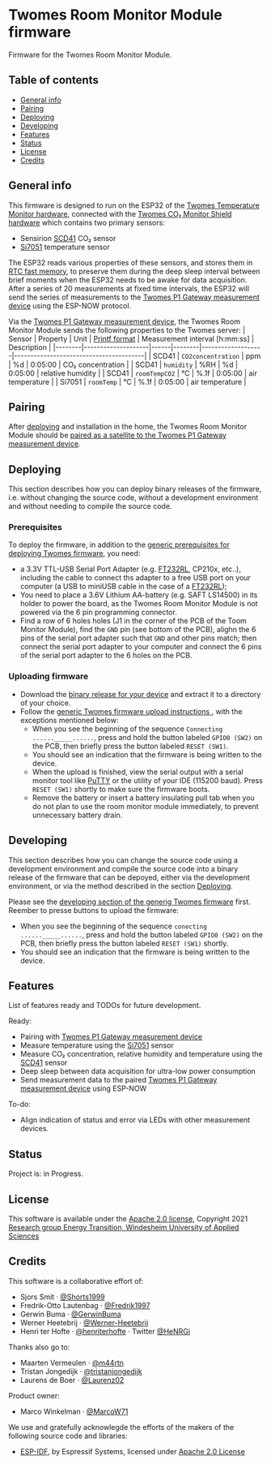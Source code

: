 # Twomes Room Monitor Module firmware
Firmware for the Twomes Room Monitor Module. 

## Table of contents
* [General info](#general-info)
* [Pairing](#pairing)
* [Deploying](#deploying)
* [Developing](#developing) 
* [Features](#features)
* [Status](#status)
* [License](#license)
* [Credits](#credits)

## General info
This firmware is designed to run on the ESP32 of the [Twomes Temperature Monitor hardware](https://github.com/energietransitie/twomes-temp-monitor-hardware), connected with the [Twomes CO₂ Monitor Shield hardware](https://github.com/energietransitie/twomes-co2-monitor-hardware) which contains two primary sensors:
* Sensirion [SCD41](https://www.sensirion.com/en/environmental-sensors/carbon-dioxide-sensors/carbon-dioxide-sensor-scd4x/) CO₂ sensor
* [Si7051](https://www.silabs.com/sensors/temperature/si705x/device.si7051) temperature sensor

The ESP32 reads various properties of these sensors, and stores them in [RTC fast memory](https://docs.espressif.com/projects/esp-idf/en/latest/esp32/api-guides/memory-types.html#rtc-fast-memory), to preserve them during the deep sleep interval between brief moments when the ESP32 needs to be awake for data acquisition. After a series of 20 measurements at fixed time intervals, the ESP32 will send the series of measurements to the [Twomes P1 Gateway measurement device](https://github.com/energietransitie/twomes-p1-gateway-firmware) using the ESP-NOW protocol.

Via the [Twomes P1 Gateway measurement device](https://github.com/energietransitie/twomes-p1-gateway-firmware), the Twomes Room Monitor Module sends the following properties to the Twomes server:
| Sensor | Property           | Unit | [Printf format](https://en.wikipedia.org/wiki/Printf_format_string) | Measurement interval \[h:mm:ss\] | Description                            |
|--------|--------------------|------|--------|-------------------|----------------------------------------|
| SCD41  | `CO2concentration` | ppm  | %d     | 0:05:00           | CO₂ concentration                      |
| SCD41  | `humidity`         | %RH  | %d     | 0:05:00           | relative humidity                      |
| SCD41  | `roomTempCO2`      | °C   | %.1f   | 0:05:00           | air temperature                        |
| Si7051 | `roomTemp`         | °C   | %.1f   | 0:05:00           | air temperature                        |

## Pairing
After [deploying](#deploying) and installation in the home, the Twomes Room Monitor Module should be [paired as a satellite to the Twomes P1 Gateway measurement device](https://github.com/energietransitie/twomes-p1-gateway-firmware/blob/main/README.md#pairing-satellites).

## Deploying
This section describes how you can deploy binary releases of the firmware, i.e. without changing the source code, without a development environment and without needing to compile the source code.

### Prerequisites
To deploy the firmware, in addition to the [generic prerequisites for deploying Twomes firmware](https://github.com/energietransitie/twomes-generic-esp-firmware#prerequisites), you need:
* a 3.3V TTL-USB Serial Port Adapter (e.g. [FT232RL](https://www.tinytronics.nl/shop/en/communication-and-signals/usb/ft232rl-3.3v-5v-ttl-usb-serial-port-adapter), CP210x, etc..), including the cable to connect ths adapter to a free USB port on your computer (a USB to miniUSB cable in the case of a [FT232RL](https://www.tinytronics.nl/shop/en/communication-and-signals/usb/ft232rl-3.3v-5v-ttl-usb-serial-port-adapter));
* You need to place a 3.6V Lithium AA-battery (e.g. SAFT LS14500) in its holder to power the board, as the Twomes Room Monitor Module is not powered via the 6 pin programming connector.
* Find a row of 6 holes holes (J1 in the corner of the PCB of the Toom Monitor Module), find the `GND` pin (see  bottom of the PCB), alighn the 6 pins of the serial port adapter such that `GND` and other pins match; then connect the serial port adapter to your computer and connect the 6 pins of the serial port adapter to the 6 holes on the PCB.

### Uploading firmware
* Download the [binary release for your device](https://github.com/energietransitie/twomes-p1-room-monitor-firmware/releases) and extract it to a directory of your choice.
* Follow the [generic Twomes firmware upload instructions ](https://github.com/energietransitie/twomes-generic-esp-firmware#device-preparation-step-1a-uploading-firmware-to-esp32), with the exceptions mentioned below:
	* When you see the beginning of the sequence `Connecting ......_____......`, press and hold the button labeled `GPIO0 (SW2)` on the PCB, then briefly press the button labeled `RESET (SW1)`. 
	* You should see an indication that the firmware is being written to the device.
	* When the upload is finished, view the serial output with a serial monitor tool like [PuTTY](https://www.chiark.greenend.org.uk/~sgtatham/putty/) or the utility of your IDE (115200 baud). Press `RESET (SW1)` shortly to  make sure the firmware boots. 
	* Remove the battery or insert a battery insulating pull tab when you do not plan to use the room monitor module immediately, to prevent unnecessary battery drain.

## Developing 
This section describes how you can change the source code using a development environment and compile the source code into a binary release of the firmware that can be depoyed, either via the development environment, or via the method described in the section [Deploying](#deploying).

Please see the [developing section of the generig Twomes firmware](https://github.com/energietransitie/twomes-generic-esp-firmware#developing) first. Reember to presse buttons to upload the firmware: 
* When you see the beginning of the sequence `conecting ......_____......`, press and hold the button labeled `GPIO0 (SW2)` on the PCB, then briefly press the button labeled `RESET (SW1)` shortly. 
* You should see an indication that the firmware is being written to the device.

## Features
List of features ready and TODOs for future development. 

Ready:
* Pairing with [Twomes P1 Gateway measurement device](https://github.com/energietransitie/twomes-p1-gateway-firmware)
* Measure temperature using the [Si7051](https://www.silabs.com/sensors/temperature/si705x/device.si7051) sensor
* Measure CO₂ concentration, relative humidity and temperature using the [SCD41](https://www.sensirion.com/en/environmental-sensors/carbon-dioxide-sensors/carbon-dioxide-sensor-scd4x/) sensor
* Deep sleep between data acquisition for ultra-low power consumption
* Send measurement data to the paired [Twomes P1 Gateway measurement device](https://github.com/energietransitie/twomes-p1-gateway-firmware) using ESP-NOW

To-do:
* Align indication of status and error via LEDs with other measurement devices.

## Status
Project is: in Progress.

## License
This software is available under the [Apache 2.0 license](./LICENSE.md), Copyright 2021 [Research group Energy Transition, Windesheim University of Applied Sciences](https://windesheim.nl/energietransitie) 

## Credits
This software is a collaborative effort of:
* Sjors Smit ·  [@Shorts1999](https://github.com/Shorts1999)
* Fredrik-Otto Lautenbag ·  [@Fredrik1997](https://github.com/Fredrik1997)
* Gerwin Buma ·  [@GerwinBuma](https://github.com/GerwinBuma) 
* Werner Heetebrij ·  [@Werner-Heetebrij](https://github.com/Werner-Heetebrij)
* Henri ter Hofte · [@henriterhofte](https://github.com/henriterhofte) · Twitter [@HeNRGi](https://twitter.com/HeNRGi)

Thanks also go to:
* Maarten Vermeulen · [@m44rtn](https://github.com/m44rtn)
* Tristan Jongedijk · [@tristanjongedijk](https://github.com/tristanjongedijk)
* Laurens de Boer · [@Laurenz02](https://github.com/Laurenz02)

Product owner:
* Marco Winkelman · [@MarcoW71](https://github.com/MarcoW71)

We use and gratefully acknowlegde the efforts of the makers of the following source code and libraries:
* [ESP-IDF](https://github.com/espressif/esp-idf), by Espressif Systems, licensed under [Apache 2.0 License](https://github.com/espressif/esp-idf/blob/master/LICENSE)
